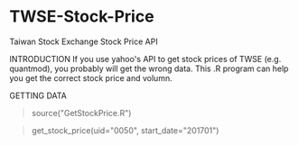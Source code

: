 # TWSE-Stock-Price
Taiwan Stock Exchange Stock Price API

INTRODUCTION
If you use yahoo's API to get stock prices of TWSE (e.g. quantmod), you probably will get the wrong data. This .R program can help you get the correct stock price and volumn.

GETTING DATA
> source("GetStockPrice.R")

> get_stock_price(uid="0050", start_date="201701")


